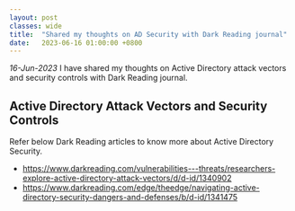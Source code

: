 ```yaml
---
layout: post
classes: wide
title:  "Shared my thoughts on AD Security with Dark Reading journal"
date:   2023-06-16 01:00:00 +0800
--- 
```

*16-Jun-2023* 
I have shared my thoughts on Active Directory attack vectors and security controls with Dark Reading journal.

 
## Active Directory Attack Vectors and Security Controls

Refer below Dark Reading articles to know more about Active Directory Security.

- <https://www.darkreading.com/vulnerabilities---threats/researchers-explore-active-directory-attack-vectors/d/d-id/1340902>
- <https://www.darkreading.com/edge/theedge/navigating-active-directory-security-dangers-and-defenses/b/d-id/1341475>

